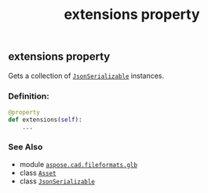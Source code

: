 ﻿---
title: extensions property
second_title: Aspose.CAD for Python via .NET API References
description: 
type: docs
weight: 50
url: /python-net/aspose.cad.fileformats.glb/asset/extensions/
is_root: false
---

## extensions property


Gets a collection of [`JsonSerializable`](/cad/python-net/aspose.cad.fileformats.glb.io/jsonserializable) instances.
### Definition:
```python
@property
def extensions(self):
    ...
```

### See Also
* module [`aspose.cad.fileformats.glb`](../../)
* class [`Asset`](/cad/python-net/aspose.cad.fileformats.glb/asset)
* class [`JsonSerializable`](/cad/python-net/aspose.cad.fileformats.glb.io/jsonserializable)
